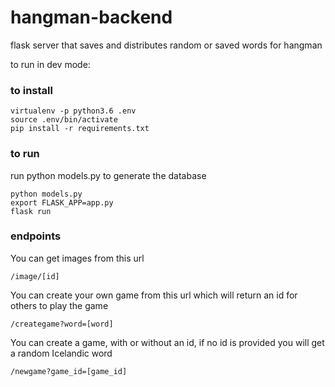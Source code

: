 # hangman-backend
flask server that saves and distributes random or saved words for hangman

to run in dev mode:

### to install
```
virtualenv -p python3.6 .env
source .env/bin/activate
pip install -r requirements.txt
```

### to run
run python models.py to generate the database
```
python models.py
export FLASK_APP=app.py
flask run
```

### endpoints

You can get images from this url
```
/image/[id]
```

You can create your own game from this url which will return an id for others to play the game
```
/creategame?word=[word]
```

You can create a game, with or without an id, if no id is provided you will get a random Icelandic word
```
/newgame?game_id=[game_id]
```
